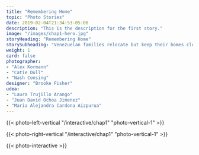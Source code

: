 ```yaml
---
title: "Remembering Home"
topic: "Photo Stories"
date: 2019-02-04T21:34:53-05:00
description: "This is the description for the first story."
image: "/images/chap1-hero.jpg"
storyHeading: "Remembering Home"
storySubheading: "Venezuelan families relocate but keep their homes close to their hearts"
weight: 1
card: false
photographer: 
- "Alex Kormann"
- "Catie Dull"
- "Nash Consing"
designer: "Brooke Fisher"
udea: 
- "Laura Trujillo Arango"
- "Juan David Ochoa Jimenez"
- "Maria Alejandra Cardona Aizpurua"
---
```


{{< photo-left-vertical "/interactive/chap1" "photo-vertical-1" >}}

{{< photo-right-vertical "/interactive/chap1" "photo-vertical-1" >}}

{{< photo-interactive >}}